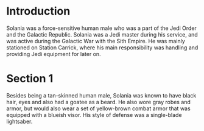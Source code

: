 # Introduction

Solania was a force-sensitive human male who was a part of the Jedi Order and the Galactic Republic.
Solania was a Jedi master during his service, and was active during the Galactic War with the Sith Empire.
He was mainly stationed on Station Carrick, where his main responsibility was handling and providing Jedi equipment for later on.

# Section 1

Besides being a tan-skinned human male, Solania was known to have black hair, eyes and also had a goatee as a beard.
He also wore gray robes and armor, but would also wear a set of yellow-brown combat armor that was equipped with a blueish visor.
His style of defense was a single-blade lightsaber.

